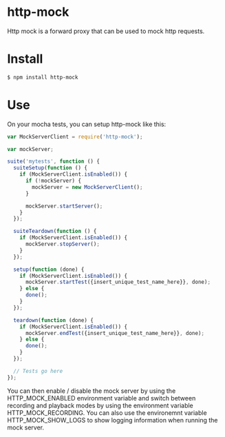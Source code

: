 # http-mock

Http mock is a forward proxy that can be used to mock http requests.


# Install

```sh
$ npm install http-mock
```

# Use

On your mocha tests, you can setup http-mock like this:

```js
var MockServerClient = require('http-mock');

var mockServer;

suite('mytests', function () {
  suiteSetup(function () {
    if (MockServerClient.isEnabled()) {
      if (!mockServer) {
        mockServer = new MockServerClient();
      }

      mockServer.startServer();
    }
  });

  suiteTeardown(function () {
    if (MockServerClient.isEnabled()) {
      mockServer.stopServer();
    }
  });

  setup(function (done) {
    if (MockServerClient.isEnabled()) {
      mockServer.startTest({insert_unique_test_name_here}}, done);
    } else {
      done();
    }
  });

  teardown(function (done) {
    if (MockServerClient.isEnabled()) {
      mockServer.endTest({insert_unique_test_name_here}}, done);
    } else {
      done();
    }
  });

  // Tests go here
});
```

You can then enable / disable the mock server by using the HTTP_MOCK_ENABLED environment variable and switch between recording and playback modes by using the environment variable HTTP_MOCK_RECORDING.
You can also use the environemnt variable HTTP_MOCK_SHOW_LOGS to show logging information when running the mock server.

